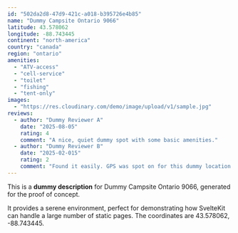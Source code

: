 ```yaml
---
id: "502da2d8-47d9-421c-a018-b395726e4b85"
name: "Dummy Campsite Ontario 9066"
latitude: 43.578062
longitude: -88.743445
continent: "north-america"
country: "canada"
region: "ontario"
amenities:
  - "ATV-access"
  - "cell-service"
  - "toilet"
  - "fishing"
  - "tent-only"
images:
  - "https://res.cloudinary.com/demo/image/upload/v1/sample.jpg"
reviews:
  - author: "Dummy Reviewer A"
    date: "2025-08-05"
    rating: 4
    comment: "A nice, quiet dummy spot with some basic amenities."
  - author: "Dummy Reviewer B"
    date: "2025-02-015"
    rating: 2
    comment: "Found it easily. GPS was spot on for this dummy location."
---
```


This is a **dummy description** for Dummy Campsite Ontario 9066, generated for the proof of concept.

It provides a serene environment, perfect for demonstrating how SvelteKit can handle a large number of static pages. The coordinates are 43.578062, -88.743445.

